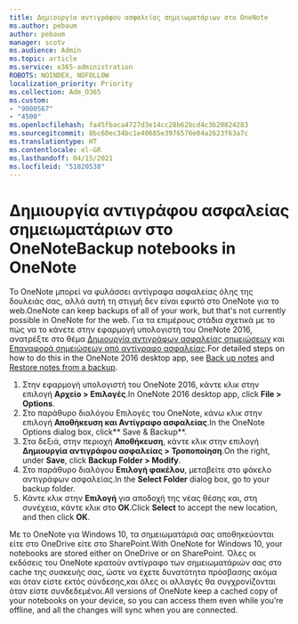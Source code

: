 ```yaml
---
title: Δημιουργία αντιγράφου ασφαλείας σημειωματάριων στο OneNote
ms.author: pebaum
author: pebaum
manager: scotv
ms.audience: Admin
ms.topic: article
ms.service: o365-administration
ROBOTS: NOINDEX, NOFOLLOW
localization_priority: Priority
ms.collection: Adm_O365
ms.custom:
- "9000567"
- "4500"
ms.openlocfilehash: fa45fbaca4727d3e14cc28b62bcd4c3b20824283
ms.sourcegitcommit: 8bc60ec34bc1e40685e3976576e04a2623f63a7c
ms.translationtype: HT
ms.contentlocale: el-GR
ms.lasthandoff: 04/15/2021
ms.locfileid: "51820538"
---
```

# <a name="backup-notebooks-in-onenote"></a><span data-ttu-id="535e3-102">Δημιουργία αντιγράφου ασφαλείας σημειωματάριων στο OneNote</span><span class="sxs-lookup"><span data-stu-id="535e3-102">Backup notebooks in OneNote</span></span>

<span data-ttu-id="535e3-103">Το OneNote μπορεί να φυλάσσει αντίγραφα ασφαλείας όλης της δουλειάς σας, αλλά αυτή τη στιγμή δεν είναι εφικτό στο OneNote για το web.</span><span class="sxs-lookup"><span data-stu-id="535e3-103">OneNote can keep backups of all of your work, but that's not currently possible in OneNote for the web.</span></span> <span data-ttu-id="535e3-104">Για τα επιμέρους στάδια σχετικά με το πώς να το κάνετε στην εφαρμογή υπολογιστή του OneNote 2016, ανατρέξτε στο θέμα [Δημιουργία αντιγράφων ασφαλείας σημειώσεων](https://support.office.com/article/back-up-notes-f58b34b0-611d-435e-87fa-7942a1767af4#id0eaabaaa=2016,_2013,_2010) και [Επαναφορά σημειώσεων από αντίγραφο ασφαλείας](https://support.microsoft.com/office/5daf9cb0-6769-4998-a5de-f044fdd0d831).</span><span class="sxs-lookup"><span data-stu-id="535e3-104">For detailed steps on how to do this in the OneNote 2016 desktop app, see [Back up notes](https://support.office.com/article/back-up-notes-f58b34b0-611d-435e-87fa-7942a1767af4#id0eaabaaa=2016,_2013,_2010) and [Restore notes from a backup](https://support.microsoft.com/office/5daf9cb0-6769-4998-a5de-f044fdd0d831).</span></span>

1. <span data-ttu-id="535e3-105">Στην εφαρμογή υπολογιστή του OneNote 2016, κάντε κλικ στην επιλογή **Αρχείο > Επιλογές**.</span><span class="sxs-lookup"><span data-stu-id="535e3-105">In OneNote 2016 desktop app, click **File > Options**.</span></span>
2. <span data-ttu-id="535e3-106">Στο παράθυρο διαλόγου Επιλογές του OneNote, κάνω κλικ στην επιλογή **Αποθήκευση και Αντίγραφο ασφαλείας**.</span><span class="sxs-lookup"><span data-stu-id="535e3-106">In the OneNote Options dialog box, click\*\* Save & Backup\*\*.</span></span>
3. <span data-ttu-id="535e3-107">Στα δεξιά, στην περιοχή **Αποθήκευση**, κάντε κλικ στην επιλογή **Δημιουργία αντιγράφου ασφαλείας > Τροποποίηση**.</span><span class="sxs-lookup"><span data-stu-id="535e3-107">On the right, under **Save**, click **Backup Folder > Modify**.</span></span>
4. <span data-ttu-id="535e3-108">Στο παράθυρο διαλόγου **Επιλογή φακέλου**, μεταβείτε στο φάκελο αντιγράφων ασφαλείας.</span><span class="sxs-lookup"><span data-stu-id="535e3-108">In the **Select Folder** dialog box, go to your backup folder.</span></span>
5. <span data-ttu-id="535e3-109">Κάντε κλικ στην **Επιλογή** για αποδοχή της νέας θέσης και, στη συνέχεια, κάντε κλικ στο **OK**.</span><span class="sxs-lookup"><span data-stu-id="535e3-109">Click **Select** to accept the new location, and then click **OK**.</span></span>

<span data-ttu-id="535e3-110">Με το OneNote για Windows 10, τα σημειωματάριά σας αποθηκεύονται είτε στο OneDrive είτε στο SharePoint.</span><span class="sxs-lookup"><span data-stu-id="535e3-110">With OneNote for Windows 10, your notebooks are stored either on OneDrive or on SharePoint.</span></span> <span data-ttu-id="535e3-111">Όλες οι εκδόσεις του OneNote κρατούν αντίγραφο των σημειωματάριών σας στο cache της συσκευής σας, ώστε να έχετε δυνατότητα πρόσβασης ακόμα και όταν είστε εκτός σύνδεσης,και όλες οι αλλαγές θα συγχρονίζονται όταν είστε συνδεδεμένοι.</span><span class="sxs-lookup"><span data-stu-id="535e3-111">All versions of OneNote keep a cached copy of your notebooks on your device, so you can access them even while you’re offline, and all the changes will sync when you are connected.</span></span>
